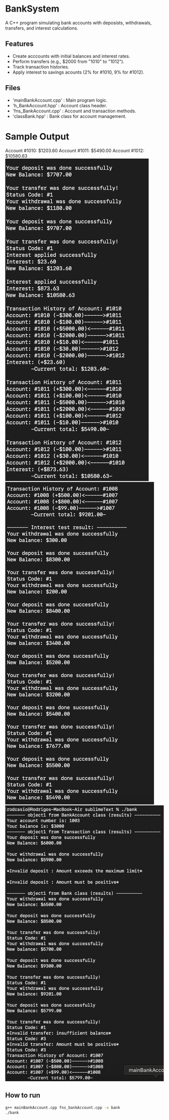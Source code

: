 # BankSystem
A C++ program simulating bank accounts with deposists, withdrawals, transfers, and interest calculations.

## Features
-  Create acccounts with initial balances and interest rates.
-  Perform transfers (e.g., $2000 from "1010" to "1012").
-  Track transaction histories.
-  Apply interest to savings acounts (2% for #1010, 9% for #1012).

## Files 
-  'mainBankAccount.cpp' : Main program logic.
-  'h_BankAccount.hpp' : Account class header.
-  'fns_BankAccount.cpp' : Account and transaction methods.
-  'classBank.hpp' : Bank class for account management.

# Sample Output 
Account #1010: $1203.60
Account #1011: $5490.00
Account #1012: $10580.63
![Bank Output](screenshot1.png)
![Bank Output](screenshot2.png)
![Bank Output](screenshot3.png)

## How to run
```bash
g++ mainBankAccount.cpp fns_bankAccount.cpp -o bank
./bank
